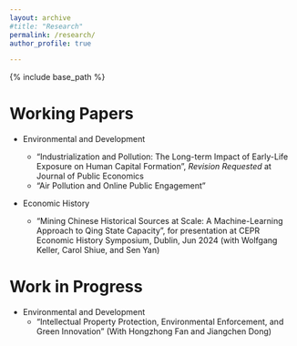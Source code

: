 ```yaml
---
layout: archive
#title: "Research"
permalink: /research/
author_profile: true

---
```



{% include base_path %}


Working Papers
======
* Environmental and Development
  * “Industrialization and Pollution: The Long-term Impact of Early-Life Exposure on Human Capital Formation”, *Revision Requested* at Journal of Public Economics
  * “Air Pollution and Online Public Engagement”


* Economic History
  * “Mining Chinese Historical Sources at Scale: A Machine-Learning Approach to Qing State Capacity”, for presentation at CEPR Economic History Symposium, Dublin, Jun 2024 (with Wolfgang Keller, Carol Shiue, and Sen Yan)

Work in Progress
======
* Environmental and Development
  * “Intellectual Property Protection, Environmental Enforcement, and Green Innovation” (With Hongzhong Fan and Jiangchen Dong)

